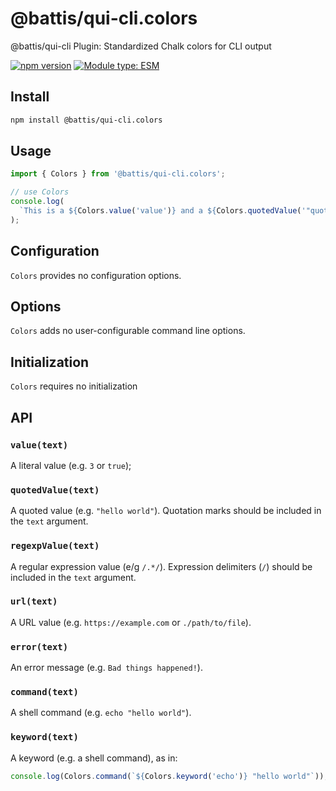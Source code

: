 # @battis/qui-cli.colors

@battis/qui-cli Plugin: Standardized Chalk colors for CLI output

[![npm version](https://badge.fury.io/js/@battis%2Fqui-cli.colors.svg)](https://badge.fury.io/js/@battis%2Fqui-cli.colors)
[![Module type: ESM](https://img.shields.io/badge/module%20type-esm-brightgreen)](https://nodejs.org/api/esm.html)

## Install

```sh
npm install @battis/qui-cli.colors
```

## Usage

```ts
import { Colors } from '@battis/qui-cli.colors';

// use Colors
console.log(
  `This is a ${Colors.value('value')} and a ${Colors.quotedValue('"quoted value"')}.`
);
```

## Configuration

`Colors` provides no configuration options.

## Options

`Colors` adds no user-configurable command line options.

## Initialization

`Colors` requires no initialization

## API

### `value(text)`

A literal value (e.g. `3` or `true`);

### `quotedValue(text)`

A quoted value (e.g. `"hello world"`). Quotation marks should be included in the `text` argument.

### `regexpValue(text)`

A regular expression value (e/g `/.*/`). Expression delimiters (`/`) should be included in the `text` argument.

### `url(text)`

A URL value (e.g. `https://example.com` or `./path/to/file`).

### `error(text)`

An error message (e.g. `Bad things happened!`).

### `command(text)`

A shell command (e.g. `echo "hello world"`).

### `keyword(text)`

A keyword (e.g. a shell command), as in:

```ts
console.log(Colors.command(`${Colors.keyword('echo')} "hello world"`));
```
